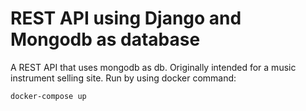 # REST API using Django and Mongodb as database
A REST API that uses mongodb as db. Originally intended for a music instrument selling site. 
Run by using docker command:
```
docker-compose up
```
